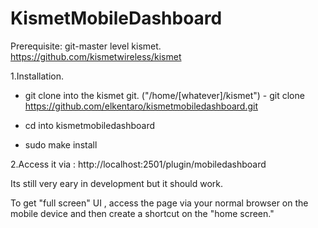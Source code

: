 # KismetMobileDashboard



Prerequisite: git-master level kismet. https://github.com/kismetwireless/kismet

1.Installation.

 - git clone into the kismet git. ("/home/[whatever]/kismet") 
                    - git clone https://github.com/elkentaro/kismetmobiledashboard.git
- cd into kismetmobiledashboard

- sudo make install

2.Access it via : http://localhost:2501/plugin/mobiledashboard

Its still very eary in development but it should work.

To get "full screen" UI , access the page via your normal browser on the mobile device and then create a shortcut on the "home screen."
